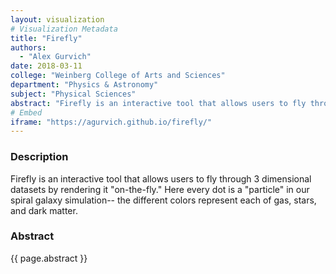 ```yaml
---
layout: visualization
# Visualization Metadata
title: "Firefly"
authors:
  - "Alex Gurvich"
date: 2018-03-11
college: "Weinberg College of Arts and Sciences"
department: "Physics & Astronomy"
subject: "Physical Sciences"
abstract: "Firefly is an interactive tool that allows users to fly through any 3 dimensional dataset by rendering it on-the-fly. Here we present simulation data created as part of the FIRE galaxy formation collaboration. Interactively exploring data generates powerful intuition and helps one isolate regions of interest in the data using humans' pattern recognition abilities. Additionally, by applying filters to data before passing it into Firefly, you can explore the way different categories of your data are distributed spatially. Finally, being web based, Firefly can help users share their data with collaborators (or the public) in a visually compelling and approachable way."
# Embed
iframe: "https://agurvich.github.io/firefly/"
---
```

### Description
Firefly is an interactive tool that allows users to fly through 3 dimensional datasets by rendering it "on-the-fly." Here every dot is a "particle" in our spiral galaxy simulation-- the different colors represent each of gas, stars, and dark matter.

### Abstract
{{ page.abstract }}
